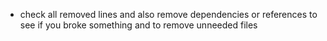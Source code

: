 - check all removed lines and also remove dependencies or references to see if you broke something
  and to remove unneeded files